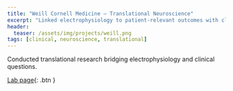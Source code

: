```yaml
---
title: "Weill Cornell Medicine — Translational Neuroscience"
excerpt: "Linked electrophysiology to patient-relevant outcomes with clinical teams."
header:
  teaser: /assets/img/projects/weill.png
tags: [clinical, neuroscience, translational]
---
```


Conducted translational research bridging electrophysiology and clinical questions.  

[Lab page](https://weill.cornell.edu){: .btn }
